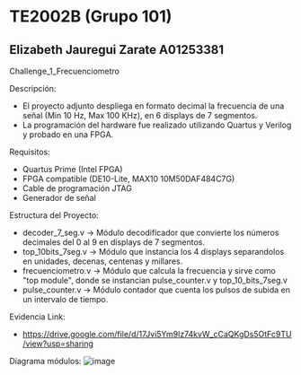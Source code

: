 # TE2002B (Grupo 101)
Elizabeth Jauregui Zarate
A01253381
-
Challenge_1_Frecuenciometro

Descripción:
*    El proyecto adjunto despliega en formato decimal la frecuencia de una señal (Min 10 Hz, Max 100 KHz), en 6 displays de 7 segmentos.
*    La programación del hardware fue realizado utilizando Quartus y Verilog y probado en una FPGA.
    
Requisitos:
*	Quartus Prime (Intel FPGA)
*	FPGA compatible (DE10-Lite, MAX10 10M50DAF484C7G)
*	Cable de programación JTAG
*	Generador de señal

Estructura del Proyecto:
*	decoder_7_seg.v -> Módulo decodificador que convierte los números decimales del 0 al 9 en displays de 7 segmentos.
*	top_10bits_7seg.v -> Módulo que instancia los 4 displays separandolos en unidades, decenas, centenas y millares.
*	frecuenciometro.v -> Módulo que calcula la frecuencia y sirve como "top module", donde se instancian pulse_counter.v y top_10_bits_7seg.v
*	pulse_counter.v -> Módulo contador que cuenta los pulsos de subida en un intervalo de tiempo.

Evidencia Link:
*   https://drive.google.com/file/d/17Jvi5Ym9lz74kvW_cCaQKgDs5OtFc9TU/view?usp=sharing

Diagrama módulos:
![image](https://github.com/user-attachments/assets/01936b1e-55d1-427e-a305-2e85989138ee)

